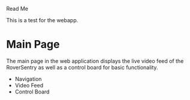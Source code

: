 Read Me

This is a test for the webapp.

# Main Page
The main page in the web application displays the live video feed of the RoverSentry as well as a control board for basic functionality.


* Navigation
* Video Feed
* Control Board
